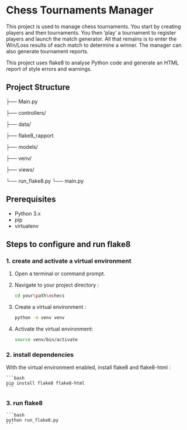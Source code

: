 # Chess Tournaments Manager

This project is used to manage chess tournaments.
You start by creating players and then tournaments. 
You then ‘play’ a tournament to register players and launch the match generator. 
All that remains is to enter the Win/Loss results of each match to determine a winner. 
The manager can also generate tournament reports.

This project uses flake8 to analyse Python code and generate an HTML report of style errors and warnings.


## Project Structure


├── Main.py

├── controllers/

├── data/

├── flake8_rapport

├── models/

├── venv/

├── views/

└── run_flake8.py
└── main.py


## Prerequisites

- Python 3.x
- pip
- virtualenv

## Steps to configure and run flake8

### 1. create and activate a virtual environment

1. Open a terminal or command prompt.
2. Navigate to your project directory :

    ```bash
    cd your\path\echecs
    ```

3. Create a virtual environment :

    ```bash
    python -m venv venv
    ```

4. Activate the virtual environment:

    ```bash
    source venv/bin/activate
    ```

### 2. install dependencies

With the virtual environment enabled, install flake8 and flake8-html :

    ```bash
    pip install flake8 flake8-html
    ```
### 3. run flake8

    ```bash
    python run_flake8.py
    ```

